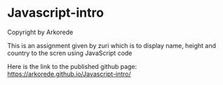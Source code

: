 # Javascript-intro

Copyright by Arkorede

This is an assignment given by zuri which is to display name, height and country to the scren using JavaScript code

Here is the link to the published github page: https://arkorede.github.io/Javascript-intro/
